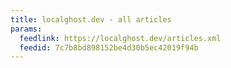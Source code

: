 ```yaml
---
title: localghost.dev - all articles
params:
  feedlink: https://localghost.dev/articles.xml
  feedid: 7c7b8bd898152be4d30b5ec42019f94b
---
```

